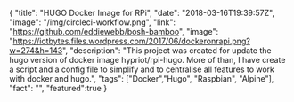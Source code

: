 {
  "title": "HUGO Docker Image for RPi",
  "date": "2018-03-16T19:39:57Z",
  "image": "/img/circleci-workflow.png",
  "link": "https://github.com/eddiewebb/bosh-bamboo",
  "image": "https://iotbytes.files.wordpress.com/2017/06/dockeronrapi.png?w=274&h=143",
  "description": "This project was created for update the hugo version of docker image hypriot/rpi-hugo. More of than, I have create a script and a config file to simplify and to centralise all features to work with docker and hugo.",
  "tags": ["Docker","Hugo", "Raspbian", "Alpine"],
  "fact": "",
  "featured":true
}